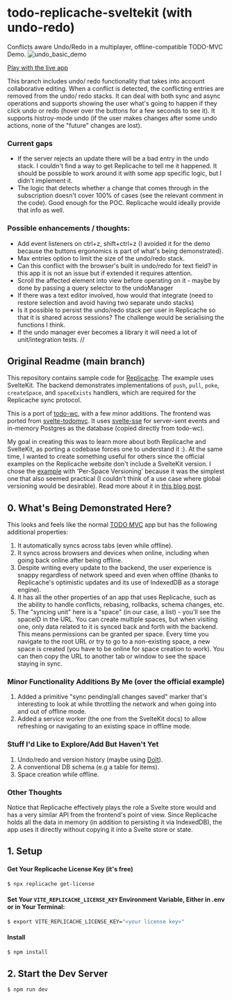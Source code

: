 # todo-replicache-sveltekit (with undo-redo)

Conflicts aware Undo/Redo in a multiplayer, offline-compatible TODO-MVC Demo.
![undo_basic_demo](https://github.com/isaacHagoel/todo-replicache-sveltekit/assets/20507787/55719699-55c0-43e0-bbfb-b6c60f067375)

[Play with the live app](https://todo-replicache-sveltekit-pr-2.onrender.com/)

This branch includes undo/ redo functionality that takes into account collaborative editing. When a conflict is detected, the conflicting entries are removed from the undo/ redo stacks.
It can deal with both sync and async operations and supports showing the user what's going to happen if they click undo or redo (hover over the buttons for a few seconds to see it).
It supports histroy-mode undo (if the user makes changes after some undo actions, none of the "future" changes are lost).

### Current gaps

- If the server rejects an update there will be a bad entry in the undo stack. I couldn't find a way to get Replicache to tell me it happened. It should be possible to work around it with some app specific logic, but I didn't implement it.
- The logic that detects whether a change that comes through in the subscription doesn't cover 100% of cases (see the relevant comment in the code). Good enough for the POC. Replicache would ideally provide that info as well.

### Possible enhancements / thoughts:

- Add event listeners on ctrl+z, shift+ctrl+z (I avoided it for the demo because the buttons ergonomics is part of what's being demonstrated).
- Max entries option to limit the size of the undo/redo stack.
- Can this conflict with the browser's built in undo/redo for text field? in this app it is not an issue but if extended it requires attention.
- Scroll the affected element into view before operating on it - maybe by done by passing a query selector to the undoManager
- If there was a text editor involved, how would that integrate (need to restore selection and avoid having two separate undo stacks)
- Is it possible to persist the undo/redo stack per user in Replicache so that it is shared across sessions? The challenge would be serialising the functions I think.
- If the undo manager ever becomes a library it will need a lot of unit/integration tests.
  //

## Original Readme (main branch)

This repository contains sample code for [Replicache](https://replicache.dev/). The example uses SvelteKit. The backend demonstrates implementations of `push`, `pull`, `poke`, `createSpace`, and `spaceExists` handlers, which are required for the Replicache sync protocol.

This is a port of [todo-wc](https://github.com/rocicorp/todo-wc), with a few minor additions. The frontend was ported from [svelte-todomvc](https://github.com/sveltejs/svelte-todomvc). It uses [svelte-sse](https://github.com/razshare/sveltekit-sse) for server-sent events and in-memory Postgres as the database (copied directly from todo-wc).

My goal in creating this was to learn more about both Replicache and SvelteKit, as porting a codebase forces one to understand it :). At the same time, I wanted to create something useful for others since the official examples on the Replicache website don't include a SvelteKit version. I chose the [example](https://doc.replicache.dev/examples/todo) with 'Per-Space Versioning' because it was the simplest one that also seemed practical (I couldn't think of a use case where global versioning would be desirable). Read more about it in [this blog post](https://dev.to/isaachagoel/are-sync-engines-the-future-of-web-applications-1bbi).

## 0. What's Being Demonstrated Here?

This looks and feels like the normal [TODO MVC](https://todomvc.com/) app but has the following additional properties:

1. It automatically syncs across tabs (even while offline).
2. It syncs across browsers and devices when online, including when going back online after being offline.
3. Despite writing every update to the backend, the user experience is snappy regardless of network speed and even when offline (thanks to Replicache's optimistic updates and its use of IndexedDB as a storage engine).
4. It has all the other properties of an app that uses Replicache, such as the ability to handle conflicts, rebasing, rollbacks, schema changes, etc.
5. The "syncing unit" here is a "space" (in our case, a list) - you'll see the spaceID in the URL. You can create multiple spaces, but when visiting one, only data related to it is synced back and forth with the backend. This means permissions can be granted per space. Every time you navigate to the root URL or try to go to a non-existing space, a new space is created (you have to be online for space creation to work). You can then copy the URL to another tab or window to see the space staying in sync.

### Minor Functionality Additions By Me (over the official example)

1. Added a primitive "sync pending/all changes saved" marker that's interesting to look at while throttling the network and when going into and out of offline mode.
2. Added a service worker (the one from the SvelteKit docs) to allow refreshing or navigating to an existing space in offline mode.

### Stuff I'd Like to Explore/Add But Haven't Yet

1. Undo/redo and version history (maybe using [Dolt](https://www.dolthub.com/)).
2. A conventional DB schema (e.g a table for items).
3. Space creation while offline.

### Other Thoughts

Notice that Replicache effectively plays the role a Svelte store would and has a very similar API from the frontend's point of view. Since Replicache holds all the data in memory (in addition to persisting it via IndexedDB), the app uses it directly without copying it into a Svelte store or state.

## 1. Setup

#### Get Your Replicache License Key (it's free)

```bash
$ npx replicache get-license
```

#### Set Your `VITE_REPLICACHE_LICENSE_KEY` Environment Variable, Either in .env or in Your Terminal:

```bash
$ export VITE_REPLICACHE_LICENSE_KEY="<your license key>"
```

#### Install

```bash
$ npm install
```

## 2. Start the Dev Server

```bash
$ npm run dev
```
